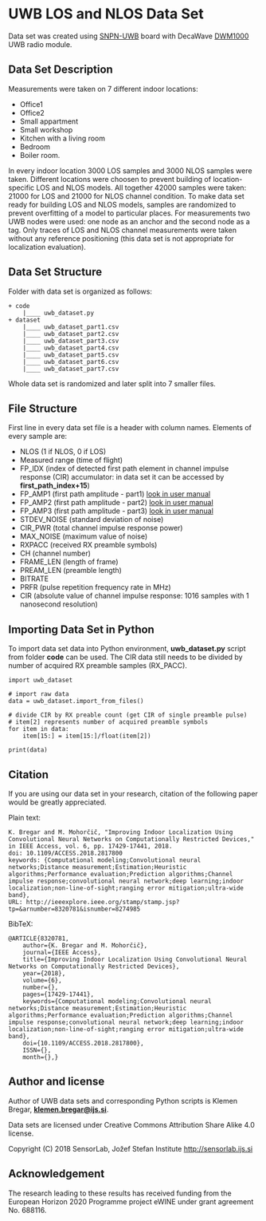 # UWB LOS and NLOS Data Set
Data set was created using [SNPN-UWB](http://www.log-a-tec.eu/mtc.html) board with DecaWave [DWM1000](http://www.decawave.com/sites/default/files/resources/dwm1000-datasheet-v1.3.pdf) UWB radio module. 

## Data Set Description
Measurements were taken on 7 different indoor locations:
* Office1
* Office2
* Small appartment
* Small workshop
* Kitchen with a living room
* Bedroom
* Boiler room.

In every indoor location 3000 LOS samples and 3000 NLOS samples were taken. Different locations were choosen to prevent building of location-specific LOS and NLOS models. All together 42000 samples were taken: 21000 for LOS and 21000 for NLOS channel condition. To make data set ready for building LOS and NLOS models, samples are randomized to prevent overfitting of a model to particular places. 
For measurements two UWB nodes were used: one node as an anchor and the second node as a tag. Only traces of LOS and NLOS channel measurements were taken without any reference positioning (this data set is not appropriate for localization evaluation).

## Data Set Structure
Folder with data set is organized as follows:

	+ code
		|____ uwb_dataset.py
	+ dataset
		|____ uwb_dataset_part1.csv
		|____ uwb_dataset_part2.csv
		|____ uwb_dataset_part3.csv
		|____ uwb_dataset_part4.csv
		|____ uwb_dataset_part5.csv
		|____ uwb_dataset_part6.csv
		|____ uwb_dataset_part7.csv

Whole data set is randomized and later split into 7 smaller files.

## File Structure
First line in every data set file is a header with column names. Elements of every sample are:
* NLOS (1 if NLOS, 0 if LOS)
* Measured range (time of flight)
* FP_IDX (index of detected first path element in channel impulse response (CIR) accumulator: in data set it can be accessed by **first_path_index+15**)
* FP_AMP1 (first path amplitude - part1) [look in user manual](http://thetoolchain.com/mirror/dw1000/dw1000_user_manual_v2.05.pdf)
* FP_AMP2 (first path amplitude - part2) [look in user manual](http://thetoolchain.com/mirror/dw1000/dw1000_user_manual_v2.05.pdf) 
* FP_AMP3 (first path amplitude - part3) [look in user manual](http://thetoolchain.com/mirror/dw1000/dw1000_user_manual_v2.05.pdf)
* STDEV_NOISE (standard deviation of noise)
* CIR_PWR (total channel impulse response power)
* MAX_NOISE (maximum value of noise)
* RXPACC (received RX preamble symbols)
* CH (channel number)
* FRAME_LEN (length of frame)
* PREAM_LEN (preamble length)
* BITRATE
* PRFR (pulse repetition frequency rate in MHz)
* CIR (absolute value of channel impulse response: 1016 samples with 1 nanosecond resolution)

## Importing Data Set in Python
To import data set data into Python environment, **uwb_dataset.py** script from folder **code** can be used. The CIR data still needs to be divided by number of acquired RX preamble samples (RX_PACC).

	import uwb_dataset
	
	# import raw data
	data = uwb_dataset.import_from_files()
	
	# divide CIR by RX preable count (get CIR of single preamble pulse)
	# item[2] represents number of acquired preamble symbols
	for item in data:
		item[15:] = item[15:]/float(item[2])
	
	print(data)

## Citation
If you are using our data set in your research, citation of the following paper would be greatly appreciated.

Plain text:

	K. Bregar and M. Mohorčič, "Improving Indoor Localization Using Convolutional Neural Networks on Computationally Restricted Devices," in IEEE Access, vol. 6, pp. 17429-17441, 2018.
	doi: 10.1109/ACCESS.2018.2817800
	keywords: {Computational modeling;Convolutional neural networks;Distance measurement;Estimation;Heuristic algorithms;Performance evaluation;Prediction algorithms;Channel impulse response;convolutional neural network;deep learning;indoor localization;non-line-of-sight;ranging error mitigation;ultra-wide band},
	URL: http://ieeexplore.ieee.org/stamp/stamp.jsp?tp=&arnumber=8320781&isnumber=8274985
	

BibTeX: 

	@ARTICLE{8320781,
		author={K. Bregar and M. Mohorčič},
		journal={IEEE Access},
		title={Improving Indoor Localization Using Convolutional Neural Networks on Computationally Restricted Devices},
		year={2018},
		volume={6},
		number={},
		pages={17429-17441},
		keywords={Computational modeling;Convolutional neural networks;Distance measurement;Estimation;Heuristic algorithms;Performance evaluation;Prediction algorithms;Channel impulse response;convolutional neural network;deep learning;indoor localization;non-line-of-sight;ranging error mitigation;ultra-wide band},
		doi={10.1109/ACCESS.2018.2817800},
		ISSN={},
		month={},}
		
## Author and license
Author of UWB data sets and corresponding Python scripts is Klemen Bregar, **klemen.bregar@ijs.si**. 

Data sets are licensed under Creative Commons Attribution Share Alike 4.0 license.

Copyright (C) 2018 SensorLab, Jožef Stefan Institute http://sensorlab.ijs.si

## Acknowledgement
The research leading to these results has received funding from the European Horizon 2020 Programme project eWINE under grant agreement No. 688116.